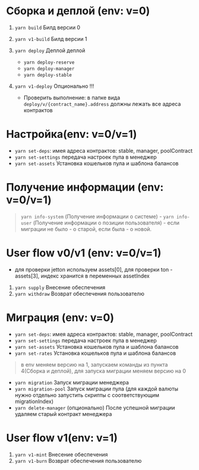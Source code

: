 
# Сборка и деплой (env: v=0)
1. `yarn build` Билд версии 0
2. `yarn v1-build` Билд версии 1
3. `yarn deploy` Деплой деплой
    - `yarn deploy-reserve`
    - `yarn deploy-manager`
    - `yarn deploy-stable`
4. `yarn v1-deploy` Опционально !!!

    * Проверить выполнение: в папке вида `deploy/v/{contract_name}.address` должны лежать все адреса контрактов

# Настройка(env: v=0/v=1)

- `yarn set-deps`: имея адреса контрактов: stable, manager, poolContract
- `yarn set-settings` передача настроек пула в менеджер
- `yarn set-assets` Установка кошельков пула и шаблона балансов

# Получение информации (env: v=0/v=1)
> `yarn info-system` (Получение информации о системе) -
> `yarn info-user` (Получение информации о позиции пользователя) - если миграции не было - о старой, если была - о новой. 

# User flow v0/v1 (env: v=0/v=1)
  - для проверки jetton используем assets[0], для проверки ton - assets[3], индекс хранится в переменных assetIndex 
1. `yarn supply` Внесение обеспечения
2. `yarn withdraw` Возврат обеспечения пользователю

# Миграция (env: v=0)


- `yarn set-deps`: имея адреса контрактов: stable, manager, poolContract
- `yarn set-settings` передача настроек пула в менеджер
- `yarn set-assets` Установка кошельков пула и шаблона балансов
- `yarn set-rates` Установка кошельков пула и шаблона балансов

> в env меняем версию на 1, запускаем команды из пункта 4(Сборка и деплой), для запуска миграции меняем версию на 0
 - `yarn migration` Запуск миграции менеджера
 - `yarn migration-pool` Запуск миграции пула (для каждой валюты нужно отдельно запустить скрипты с соответствующим      migrationIndex)
 - `yarn delete-manager` (опционально) После успешной миграции удаляем старый контракт менеджера

# User flow v1(env: v=1)
1. `yarn v1-mint` Внесение обеспечения
2. `yarn v1-burn` Возврат обеспечения пользователю

